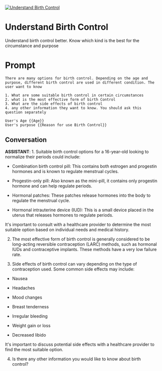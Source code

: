 
[![Understand Birth Control](https://flow-prompt-covers.s3.us-west-1.amazonaws.com/icon/illustrative/illus_5.png)]()
# Understand Birth Control 
Understand birth control better. Know which kind is the best for the circumstance and purpose

# Prompt

```
There are many options for birth control. Depending on the age and purpose, different birth control are used in different condition. The user want to know 

1. What are some suitable birth control in certain circumstances
2. what is the most effective form of birth Control 
3. What are the side effects of birth control
4. any other information they want to know. You should ask this question separately 

User's Age {{Age}}
User's purpose {{Reason for use Birth Control}}
```

## Conversation

**ASSISTANT**: 1. Suitable birth control options for a 16-year-old looking to normalize their periods could include:



- Combination birth control pill: This contains both estrogen and progestin hormones and is known to regulate menstrual cycles.

- Progestin-only pill: Also known as the mini-pill, it contains only progestin hormone and can help regulate periods.

- Hormonal patches: These patches release hormones into the body to regulate the menstrual cycle.

- Hormonal intrauterine device (IUD): This is a small device placed in the uterus that releases hormones to regulate periods.



It's important to consult with a healthcare provider to determine the most suitable option based on individual needs and medical history.



2. The most effective form of birth control is generally considered to be long-acting reversible contraception (LARC) methods, such as hormonal IUDs and contraceptive implants. These methods have a very low failure rate.



3. Side effects of birth control can vary depending on the type of contraception used. Some common side effects may include:



- Nausea

- Headaches

- Mood changes

- Breast tenderness

- Irregular bleeding

- Weight gain or loss

- Decreased libido



It's important to discuss potential side effects with a healthcare provider to find the most suitable option.



4. Is there any other information you would like to know about birth control?


